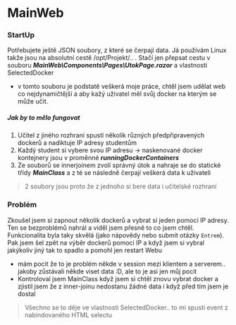 # MainWeb

### StartUp
Potřebujete ještě JSON soubory, z které se čerpají data. Já používám Linux takže jsou na absolutní cestě /opt/Projekt/.. .
Stačí jen přepsat cestu v souboru ***MainWeb\Components\Pages\UtokPage.razor*** a vlastnosti SelectedDocker
- v tomto souboru je podstatě veškerá moje práce, chtěl jsem udělat web co nejdynamičtější a aby kažý uživatel měl svůj docker na kterým se může učit.

##### Jak by to mělo fungovat
1. Učitel z jiného rozhraní spustí několik různých předpřipravených dockerů a nadiktuje IP adresy studentům
2. Každý student si vybere svou IP adresu -> naskenované docker kontejnery jsou v proměnné ***runningDockerContainers***
3. Ze souborů se innerjoinem zvolí správný útok a nahraje se do statické třídy ***MainClass*** a z té se následně čerpají veškerá data k uživateli

> 2 soubory jsou proto že z jednoho si bere data i učitelské rozhraní

### Problém
Zkoušel jsem si zapnout několik dockerů a vybrat si jeden pomocí IP adresy. Ten se bezproblémů nahrál a viděl jsem přesně to co jsem chtěl. Funkcionalita byla taky skvělá (jako nápovědy nebo submit otázky `Entrem`). Pak jsem šel zpět na výběr dockerů pomocí IP a když jsem si vybral jakýkoliv jiný tak to spadlo a pomohl jen restart Webu
- mám pocit že to je problém někde v session mezi klientem a serverem.. jakoby zůstávali někde viset data :D, ale to je asi jen můj pocit
- Kontroloval jsem MainClass když jsem si chtěl znovu vybrat docker a zjistil jsem že z inner-joinu nedostanu žádné data i když před tím jsem je dostal

> Všechno se to děje ve vlastnosti SelectedDocker.. to mi spustí event z nabindovaného HTML selectu
